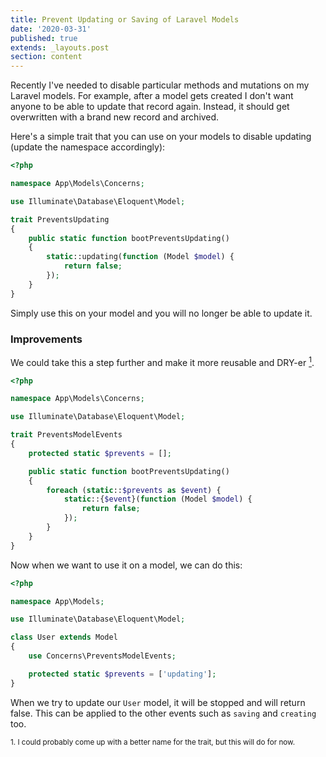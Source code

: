 ```yaml
---
title: Prevent Updating or Saving of Laravel Models
date: '2020-03-31'
published: true
extends: _layouts.post
section: content
---
```

Recently I've needed to disable particular methods and mutations on my Laravel models. For example, after a model gets created I don't want anyone to be able to update that record again. Instead, it should get overwritten with a brand new record and archived.

Here's a simple trait that you can use on your models to disable updating (update the namespace accordingly):

```php
<?php

namespace App\Models\Concerns;

use Illuminate\Database\Eloquent\Model;

trait PreventsUpdating
{
    public static function bootPreventsUpdating()
    {
        static::updating(function (Model $model) {
            return false;
        });
    }
}
```

Simply use this on your model and you will no longer be able to update it.

### Improvements

We could take this a step further and make it more reusable and DRY-er [<sup>1</sup>](#note-1).

```php
<?php

namespace App\Models\Concerns;

use Illuminate\Database\Eloquent\Model;

trait PreventsModelEvents
{
    protected static $prevents = [];

    public static function bootPreventsUpdating()
    {
        foreach (static::$prevents as $event) {
            static::{$event}(function (Model $model) {
                return false;
            });
        }
    }
}
```

Now when we want to use it on a model, we can do this:

```php
<?php

namespace App\Models;

use Illuminate\Database\Eloquent\Model;

class User extends Model
{
    use Concerns\PreventsModelEvents;

    protected static $prevents = ['updating'];
}
```

When we try to update our `User` model, it will be stopped and will return false. This can be applied to the other events such as `saving` and `creating` too.

<small id="note-1">1. I could probably come up with a better name for the trait, but this will do for now.</small>